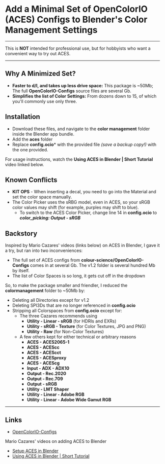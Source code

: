 # Add a Minimal Set of OpenColorIO (ACES) Configs to Blender's Color Management Settings

***

This is **NOT** intended for professional use, but for hobbyists who want a convenient way to try out ACES.

***

## Why A Minimized Set?
  + **Faster to d/l, and takes up less drive space:** This package is ~50Mb; The full **OpenColorIO-Configs** source files are several Gb.
  + **Simplifies the list of Color Settings:** From dozens down to 15, of which you'll commonly use only three.

## Installation

  + Download these files, and navigate to the **color management** folder inside the Blender app bundle.
  + Add the **aces** folder
  + Replace **config.ocio*** with the provided file *(save a backup copy!)* with the one provided.
  
  For usage instructions, watch the **Using ACES in Blender | Short Tutorial** video linked below.

## Known Conflicts

  + **KIT OPS** - When inserting a decal, you need to go into the Material and set the color space manually.
  + The Color Picker uses the sRBG model, even in ACES, so your sRGB color values may shift (for example, purples may shift to blue).
    + To switch to the ACES Color Picker, change line 14 in **config.ocio** to ***color_picking: Output - sRGB***

## Backstory

Inspired by Mario Cazares' videos (links below) on ACES in Blender, I gave it a try, but ran into two inconveniences:
  + The full set of ACES configs from **colour-science/OpenColorIO-Configs** comes in at several Gb. The v1.2 folder is several hundred Mb by itself.
  + The list of Color Spaces is so long, it gets cut off in the dropdown

So, to make the package smaller and friendler, I reduced the **colormanagement** folder to ~50Mb by:
  + Deleting all Directories except for v1.2
  + Deleting SPI3Ds that are no longer referenced in **config.ocio**
  + Stripping all Colorspaces from **config.ocio** except for:
    + The three Cazares recommends using
      + **Utility - Linear - sRGB** (for HDRIs and EXRs)
      + **Utility - sRGB - Texture** (for Color Textures, JPG and PNG)
      + **Utility - Raw** (for Non-Color Textures)
    + A few others kept for either technical or arbitrary reasons
      + **ACES - ACES2065-1**
      + **ACES - ACEScc**
      + **ACES - ACEScct**
      + **ACES - ACESproxy**
      + **ACES - ACEScg**
      + **Input - ADX - ADX10**
      + **Output - Rec.2020**
      + **Output - Rec.709**
      + **Output - sRGB**
      + **Utility - LMT Shaper**
      + **Utility - Linear - Adobe RGB**
      + **Utility - Linear - Adobe Wide Gamut RGB**
  
***

## Links
  + [OpenColorIO-Configs](https://github.com/colour-science/OpenColorIO-Configs)

Mario Cazares' videos on adding ACES to Blender
  + [Setup ACES in Blender](https://www.youtube.com/watch?v=B7FWNNDXBl0)
  + [Using ACES in Blender | Short Tutorial](https://www.youtube.com/watch?v=PkWT7HSEfJY)

